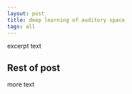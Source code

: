 ```yaml
---
layout: post
title: deep learning of auditory space
tags: all
---
```

<p class="message">
excerpt text
</p>
<!--more-->

## Rest of post
more text
